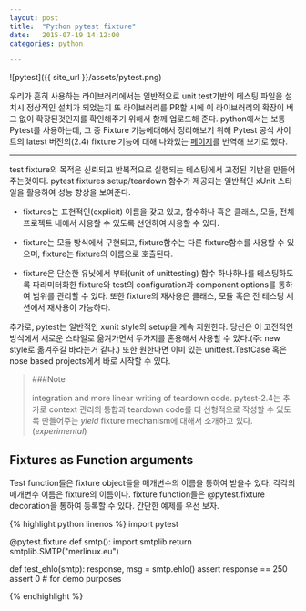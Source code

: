 ```yaml
---
layout: post
title:  "Python pytest fixture"
date:   2015-07-19 14:12:00
categories: python

---
```


![pytest]({{ site_url }}/assets/pytest.png)

우리가 흔히 사용하는 라이브러리에서는 일반적으로  unit test기반의 테스팅 파일을 설치시 정상적인 설치가 되었는지 또 라이브러리를 PR할 시에 이 라이브러리의 확장이 버그 없이 확장된것인지를 확인해주기 위해서 함께 업로드해 준다. python에서는 보통 Pytest를 사용하는데, 그 중 Fixture 기능에대해서 정리해보기 위해 Pytest 공식 사이트의 latest 버전의(2.4) fixture 기능에 대해 나와있는 [페이지](https://pytest.org/latest/fixture.html)를 번역해 보기로 했다.

----

test fixture의 목적은 신뢰되고 반복적으로 실행되는 테스팅에서 고정된 기반을 만들어주는것이다. pytest fixtures setup/teardown 함수가 제공되는 일반적인 xUnit 스타일을 활용하여 성능 향상을 보여준다.

* fixtures는 표현적인(explicit) 이름을 갖고 있고, 함수하나 혹은 클래스, 모듈, 전체 프로젝트 내에서 사용할 수 있도록 선언하여 사용할 수 있다.

* fixture는 모듈 방식에서 구현되고, fixture함수는 다른 fixture함수를 사용할 수 있으며, fixture는 fixture의 이름으로 호출된다.

* fixture은 단순한 유닛에서 부터(unit of unittesting) 함수 하나하나를 테스팅하도록 파라미터화한 fixture와 test의 configuration과 component options를 통하여 범위를 관리할 수 있다. 또한 fixture의 재사용은 클래스, 모듈 혹은 전 테스팅 세션에서 재사용이 가능하다.

추가로, pytest는 일반적인 xunit style의 setup을 계속 지원한다. 당신은 이 고전적인 방식에서 새로운 스타일로 옮겨가면서 두가지를 혼용해서 사용할 수 있다.(주: new style로 옮겨주길 바라는거 같다.) 또한 원한다면 이미 있는 unittest.TestCase 혹은 nose based projects에서 바로 시작할 수 있다. 

> ###Note
>
> integration and more linear writing of teardown code. pytest-2.4는 추가로 context 관리의 통합과 teardown code를 더 선형적으로 작성할 수 있도록 만들어주는 *yield* fixture mechanism에 대해서 소개하고 있다.(*experimental*)

## Fixtures as Function arguments

Test function들은 fixture object들을 매개변수의 이름을 통하여 받을수 있다. 각각의 매개변수 이름은 fixture의 이름이다. fixture function들은 @pytest.fixture decoration을 통하여 등록할 수 있다. 간단한 예제를 우선 보자.

{% highlight python linenos %}
import pytest

@pytest.fixture
def smtp():
    import smtplib
    return smtplib.SMTP("merlinux.eu")

def test_ehlo(smtp):
    response, msg = smtp.ehlo()
    assert response == 250
    assert 0 # for demo purposes
    
{% endhighlight %}
